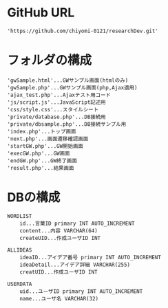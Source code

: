 # GitHub URL
    'https://github.com/chiyomi-0121/researchDev.git'

# フォルダの構成
    'gwSample.html'...GWサンプル画面(htmlのみ)
    'gwSample.php'...GWサンプル画面(php,Ajax適用)
    'ajax_test.php'...Ajaxテスト用コード
    'js/script.js'...JavaScript記述用
    'css/style.css'...スタイルシート
    'private/database.php'...DB接続用
    'private/dbsample.php'...DB接続サンプル用
    'index.php'...トップ画面
    'next.php'...画面遷移確認画面
    'startGW.php'...GW開始画面
    'execGW.php'...GW画面
    'endGW.php'...GW終了画面
    'result.php'...結果画面

# DBの構成   
    WORDLIST
        id...言葉ID primary INT AUTO_INCREMENT
        content...内容 VARCHAR(64)
        createUID...作成ユーザID INT

    ALLIDEAS
        ideaID...アイデア番号 primary INT AUTO_INCREMENT
        ideaDetail...アイデア詳細 VARCHAR(255)
        creatUID...作成ユーザID INT

    USERDATA
        uid...ユーザID primary INT AUTO_INCREMENT
        name...ユーザ名 VARCHAR(32)
